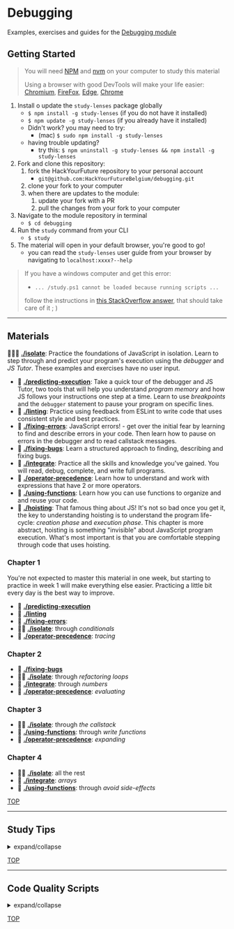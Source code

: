 # Debugging

Examples, exercises and guides for the
[Debugging module](https://home.hackyourfuture.be/curriculum/debugging)

## Getting Started

> You will need
> [NPM](https://docs.npmjs.com/downloading-and-installing-node-js-and-npm) and
> [nvm](https://github.com/nvm-sh/nvm#installing-and-updating) on your computer
> to study this material
>
> Using a browser with good DevTools will make your life easier:
> [Chromium](http://www.chromium.org/getting-involved/download-chromium),
> [FireFox](https://www.mozilla.org/en-US/firefox/new/),
> [Edge](https://www.microsoft.com/edge),
> [Chrome](https://www.google.com/chrome/)

1. Install o update the `study-lenses` package globally
   - `$ npm install -g study-lenses` (if you do not have it installed)
   - `$ npm update -g study-lenses` (if you already have it installed)
   - Didn't work? you may need to try:
     - (mac) `$ sudo npm install -g study-lenses`
   - having trouble updating?
     - try this:
       `$ npm uninstall -g study-lenses && npm install -g study-lenses`
2. Fork and clone this repository:
   1. fork the HackYourFuture repository to your personal account
      - `git@github.com:HackYourFutureBelgium/debugging.git`
   2. clone your fork to your computer
   3. when there are updates to the module:
      1. update your fork with a PR
      2. pull the changes from your fork to your computer
3. Navigate to the module repository in terminal
   - `$ cd debugging`
4. Run the `study` command from your CLI
   - `$ study`
5. The material will open in your default browser, you're good to go!
   - you can read the `study-lenses` user guide from your browser by navigating
     to `localhost:xxxx?--help`

> If you have a windows computer and get this error:
>
> - `... /study.ps1 cannot be loaded because running scripts ...`
>
> follow the instructions in
> [this StackOverflow answer](https://stackoverflow.com/a/63424744), that should
> take care of it ; )

---

## Materials

🥚🐣🐥 **[./isolate](./isolate)**: Practice the foundations of JavaScript in
isolation. Learn to step through and predict your program's execution using the
_debugger_ and _JS Tutor_. These examples and exercises have no user input.

- 🥚 **[./predicting-execution](./predicting-execution)**: Take a quick tour of
  the debugger and JS Tutor, two tools that will help you understand _program
  memory_ and how JS follows your instructions one step at a time. Learn to use
  _breakpoints_ and the `debugger` statement to pause your program on specific
  lines.
- 🥚 **[./linting](./linting)**: Practice using feedback from ESLint to write
  code that uses consistent style and best practices.
- 🥚 **[./fixing-errors](./fixing-errors)**: JavaScript errors! - get over the
  initial fear by learning to find and describe errors in your code. Then learn
  how to pause on errors in the debugger and to read callstack messages.
- 🐣 **[./fixing-bugs](./fixing-bugs)**: Learn a structured approach to finding,
  describing and fixing bugs.
- 🐣 **[./integrate](./integrate)**: Practice all the skills and knowledge
  you've gained. You will read, debug, complete, and write full programs.
- 🐣 **[./operator-precedence](./operator-precedence)**: Learn how to understand
  and work with expressions that have 2 or more operators.
- 🐣 **[./using-functions](./using-functions)**: Learn how you can use functions
  to organize and and reuse your code.
- 🐥 **[./hoisting](./hoisting)**: That famous thing about JS! It's not so bad
  once you get it, the key to understanding hoisting is to understand the
  program life-cycle: _creation phase_ and _execution phase_. This chapter is
  more abstract, hoisting is something "invisible" about JavaScript program
  execution. What's most important is that you are comfortable stepping through
  code that uses hoisting.

### Chapter 1

You're not expected to master this material in one week, but starting to
practice in week 1 will make everything else easier. Practicing a little bit
every day is the best way to improve.

- 🥚 **[./predicting-execution](./predicting-execution)**
- 🥚 **[./linting](./linting)**
- 🥚 **[./fixing-errors](./fixing-errors)**:
- 🥚🐣 **[./isolate](./isolate)**: through _conditionals_
- 🐣 **[./operator-precedence](./operator-precedence)**: _tracing_

### Chapter 2

- 🐣 **[./fixing-bugs](./fixing-bugs)**
- 🥚🐣 **[./isolate](./isolate)**: through _refactoring loops_
- 🐣 **[./integrate](./integrate)**: through _numbers_
- 🐣 **[./operator-precedence](./operator-precedence)**: _evaluating_

### Chapter 3

- 🥚🐣 **[./isolate](./isolate)**: through _the callstack_
- 🐣 **[./using-functions](./using-functions)**: through _write functions_
- 🐣 **[./operator-precedence](./operator-precedence)**: _expanding_

### Chapter 4

- 🥚🐣 **[./isolate](./isolate)**: all the rest
- 🐣 **[./integrate](./integrate)**: _arrays_
- 🐣 **[./using-functions](./using-functions)**: through _avoid side-effects_

[TOP](#debugging)

---

## Study Tips

<details>
<summary>expand/collapse</summary>
<br>

- Don't rush, understand! Programming is hard.
  - The examples and exercises will still be there to study later.
  - It's better to fail tests slowly and learn from your mistakes than to pass
    tests quickly and not understand why.
- Don't skip the examples! Understanding and experimenting with working code is
  a very effective way to learn programming.
- Write lots of comments in the examples and exercises. The code in this
  repository is yours to study, modify and re-use in projects.
- Practice
  [Pair Programming](https://home.hackyourfuture.be/students/study-tips/pair-programming):
  two people, one computer.
- Take a look through the
  [Learning From Code](https://home.hackyourfuture.be/students/study-tips/learning-from-code)
  guide for more study tips

### Priorities

If you can't finish all the material in this repository, that's expected!
Anything you don't finish now will always be waiting for you to review when you
need it. These 4 emoji's will help you prioritize your study time and to measure
your progress:

- 🥚: Understanding this material is required, it covers the base skills you'll
  need for this module and the next. You do not need to finish all of them but
  should feel comfortable that you could with enough time.
- 🐣: You have started all of these exercises and feel you could complete them
  all if you just had more time. It may not be easy for you but with effort you
  can make it through.
- 🐥: You have studied the examples and started some exercises if you had time.
  You should have a big-picture understanding of these concepts/skills, but may
  not be confident completing the exercises.
- 🐔: These concepts or skills are not necessary but are related to this module.
  If you are finished with 🥚, 🐣 and 🐥 you can use the 🐔 exercises to push
  yourself without getting distracted from the module's main objectives.

### Hashtags

There's so many examples and exercises in this repository, it's easy to forget
of what you still need to finish or what you want to review again. Luckily
VSCode is really good at searching through folders of code.

You can write hashtags in your comments while you're studying, then search for
those hashtags later so you don't miss anything. Here's some ideas:

- `// #todo, still a few blanks left` - search for `#todo` in Study Lenses or
  VScode to find all the exercises you still need to study
- `// #review, coercion is confusing this again next week` - search for
  `#review` to find the files you need to study again
- ... anything goes! Find the hashtags that work for you

### Study Board

Creating a project board on your GitHub account for tracking your study at HYF
can help you keep track of everything you're learning. You can create the board
at this link: `https://github.com/your_user_name?tab=projects`.

These 4 columns may be helpful:

- **todo**: material you have not studied yet
- **studying**: material you are currently studying
- **to review**: material you want to review again in the future
- **learned**: material you know well enough that you could help your classmates
  learn it

</details>

[TOP](#debugging)

---

## Code Quality Scripts

<details>
<summary>expand/collapse</summary>
<br>

This repository comes with some scripts to check the quality of this code. You
can run these scripts to check the code provided by HYF, and to check the code
you write when experiment with the examples and complete the exercises.

### `npm run format`

This script will format all of the code in this repository making sure that all
the indentations are correct, the code is easy to read, and letting you know if
there are any syntax errors.

### `npm run spell-check`

This script will check all of the files in your repository for spelling
mistakes. Spelling is not just a detail, is important! Good spelling helps
others read and understand your programs with less effort.

`spell-check` is not so clever though, it doesn't have _all_ possible words in
it's dictionary and it won't know if you _wanted_ to spell a word incorrectly.
If you think one of it's "Unknown word"s is not a problem, you can either ignore
the suggestion or add the word to the `"words": [ ... ],` list in
[.cspell.json](./.cspell.json).

### `npm run lint:md`

This script will [lint](https://en.wikipedia.org/wiki/Lint_%28software%29) all
the Markdown files in this repository, checking for syntax mistakes and other
bad practices. Fixing linting errors will help you learn to write better code by
pointing out your mistakes _before_ they cause problems in your program.

Some linting errors will take some practice to understand and fix, but it will
be a good use of time.

### `npm run lint:js -- ./path/to/code`

Just like `lint:md`, but for `.js` files. This script will lint all of the JS
files in this repository, letting you know if there are any syntax errors or bad
practices.

</details>

[TOP](#debugging)
